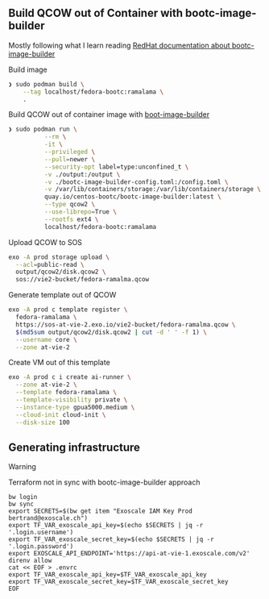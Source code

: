 ## Build QCOW out of Container with bootc-image-builder

Mostly following what I learn reading [RedHat documentation about bootc-image-builder](https://docs.redhat.com/en/documentation/red_hat_enterprise_linux/9/html/using_image_mode_for_rhel_to_build_deploy_and_manage_operating_systems/creating-bootc-compatible-base-disk-images-with-bootc-image-builder_using-image-mode-for-rhel-to-build-deploy-and-manage-operating-systems)

Build image
```sh
❯ sudo podman build \
    --tag localhost/fedora-bootc:ramalama \
    .
```

Build QCOW out of container image with [boot-image-builder](https://osbuild.org/docs/bootc/)
```sh
❯ sudo podman run \
          --rm \
          -it \
          --privileged \
          --pull=newer \
          --security-opt label=type:unconfined_t \
          -v ./output:/output \
          -v ./bootc-image-builder-config.toml:/config.toml \
          -v /var/lib/containers/storage:/var/lib/containers/storage \
          quay.io/centos-bootc/bootc-image-builder:latest \
          --type qcow2 \
          --use-librepo=True \
          --rootfs ext4 \
          localhost/fedora-bootc:ramalama
```

Upload QCOW to SOS
```sh
exo -A prod storage upload \
  --acl=public-read \
  output/qcow2/disk.qcow2 \
  sos://vie2-bucket/fedora-ramalma.qcow
```

Generate template out of QCOW
```sh
exo -A prod c template register \
  fedora-ramalama \
  https://sos-at-vie-2.exo.io/vie2-bucket/fedora-ramalma.qcow \
  $(md5sum output/qcow2/disk.qcow2 | cut -d ' ' -f 1) \
  --username core \
  --zone at-vie-2
```

Create VM out of this template
```sh
exo -A prod c i create ai-runner \
  --zone at-vie-2 \
  --template fedora-ramalama \
  --template-visibility private \
  --instance-type gpua5000.medium \
  --cloud-init cloud-init \
  --disk-size 100
```

## Generating infrastructure
> [!WARNING]
> Terraform not in sync with bootc-image-builder approach
```shell
bw login
bw sync
export SECRETS=$(bw get item "Exoscale IAM Key Prod bertrand@exoscale.ch")
export TF_VAR_exoscale_api_key=$(echo $SECRETS | jq -r '.login.username')
export TF_VAR_exoscale_secret_key=$(echo $SECRETS | jq -r '.login.password')
export EXOSCALE_API_ENDPOINT='https://api-at-vie-1.exoscale.com/v2'
direnv allow
cat << EOF > .envrc
export TF_VAR_exoscale_api_key=$TF_VAR_exoscale_api_key
export TF_VAR_exoscale_secret_key=$TF_VAR_exoscale_secret_key
EOF
```
